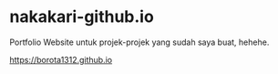 # nakakari-github.io

Portfolio Website untuk projek-projek yang sudah saya buat, hehehe.

https://borota1312.github.io
